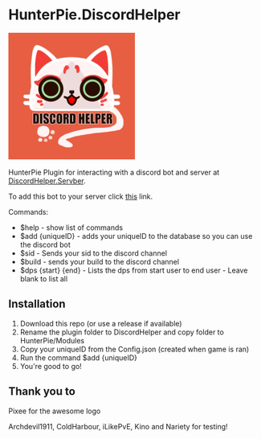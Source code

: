# HunterPie.DiscordHelper

<img src="plugin/icon.png" width=50%>

HunterPie Plugin for interacting with a discord bot and server at [DiscordHelper.Servber](https://github.com/callumc34/HunterPie.DiscordHelper.Server).

To add this bot to your server click [this](https://discord.com/api/oauth2/authorize?client_id=820790788682022912&permissions=2147601472&scope=bot) link.

Commands:

- $help - show list of commands
- $add {uniqueID} - adds your uniqueID to the database so you can use the discord bot
- $sid - Sends your sid to the discord channel
- $build - sends your build to the discord channel
- $dps {start} {end} - Lists the dps from start user to end user - Leave blank to list all

## Installation
1. Download this repo (or use a release if available)
2. Rename the plugin folder to DiscordHelper and copy folder to HunterPie/Modules
3. Copy your uniqueID from the Config.json (created when game is ran)
4. Run the command $add {uniqueID}
5. You're good to go!

## Thank you to

Pixee for the awesome logo

Archdevil1911, ColdHarbour, iLikePvE, Kino and Nariety for testing!
